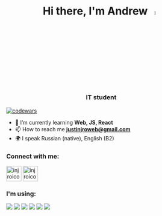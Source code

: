 <h1 align="center">Hi there, I'm Andrew <img src="https://media.giphy.com/media/hvRJCLFzcasrR4ia7z/giphy.gif" width="5%"></h1>
<h3 align="center">IT student </h3>

[![codewars](https://www.codewars.com/users/Injro/badges/small)](https://www.codewars.com/users/Injro)  

- 🌱 I’m currently learning **Web, JS, React**
- 📫 How to reach me **justinjroweb@gmail.com**
- 🌍 I speak Russian (native), English (B2)

### Connect with me:
<div align="left">
<a href="https://t.me/injro" target="blank"><img align="center" src="https://raw.githubusercontent.com/daniilshat/daniilshat/2d7eafe5250314b3d422c86b35de062e0f1f5178/icons/Telegram.svg" alt="injroicon" height="40" width="40" /></a>
<a href="https://vk.com/injro" target="blank"><img align="center" src="https://raw.githubusercontent.com/daniilshat/daniilshat/2d7eafe5250314b3d422c86b35de062e0f1f5178/icons/vk.svg" alt="injroicon" height="40" width="40" /></a>
</div>

### I'm using:
<div align="left"> 
<img src="https://img.shields.io/badge/html5-%23E34F26.svg?style=for-the-badge&logo=html5&logoColor=white">
<img src="https://img.shields.io/badge/css3-%231572B6.svg?style=for-the-badge&logo=css3&logoColor=white">
<img src="https://img.shields.io/badge/SASS-hotpink.svg?style=for-the-badge&logo=SASS&logoColor=white">
<img src="https://img.shields.io/badge/javascript-%23323330.svg?style=for-the-badge&logo=javascript&logoColor=%23F7DF1E"> 
<img src="https://img.shields.io/badge/react-%2320232a.svg?style=for-the-badge&logo=react&logoColor=%2361DAFB">
<img src="https://img.shields.io/badge/python-3670A0?style=for-the-badge&logo=python&logoColor=ffdd54">
</div>


